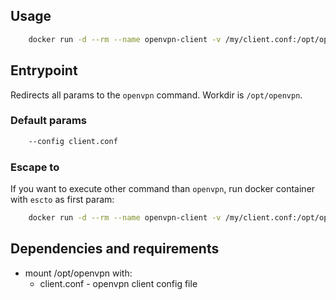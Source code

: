 ## Usage

```bash
    docker run -d --rm --name openvpn-client -v /my/client.conf:/opt/openvpn/client.conf --net=host --cap-add=NET_ADMIN --device /dev/net/tun skopciewski/openvpn-client
```

## Entrypoint

Redirects all params to the `openvpn` command. Workdir is `/opt/openvpn`.

### Default params

```bash
    --config client.conf
```

### Escape to

If you want to execute other command than `openvpn`, run docker container with `escto` as first param:

```bash
    docker run -d --rm --name openvpn-client -v /my/client.conf:/opt/openvpn--net=host --cap-add=NET_ADMIN  --device /dev/net/tun skopciewski/openvpn-client escto sh
```

## Dependencies and requirements

* mount /opt/openvpn with:
  * client.conf - openvpn client config file

